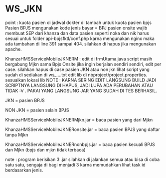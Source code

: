 # WS_JKN

point :
kuota pasien di jadwal dokter di tambah untuk kuota pasien bpjs
Pasien BPJS mengunakan kode jenis bayar = BPJ
pasien onsite wajib membuat SEP dari khanza dan data pasien seperti noka dan nik harus sesuai
untuk folder api-bpjsfktl/conf.php karna mengunakan nginx maka ada tambahan di line 391 sampai 404. silahkan di hapus jika mengunakan apache.

KhanzaHMSServiceMobileJKNERM :
edit di frmUtama.java 
script masih bergabung Mjkn sama Bpjs Onsite
jika ingin berjalan sendiri sendiri, edit per case. silahkan hapus di case pasien JKN atau non jkn
lihat script yang sudah di sediakan di ws_....txt
edit lib di nbproject/project.properties. sesuaikan lokasi lib
NOTE : KARNA SERING EDIT LANGSUNG BUILD JADI SCRIPTNYA LANGSUNG DI HAPUS, JADI LUPA ADA PERUBAHAN ATAU TIDAK :V . PAKAI YANG LANGSUNG JAR YANG SUDAH DI TES BERHASIL.

JKN = pasien BPJS 

NON JKN = pasien selain BPJS 

KhanzaHMSServiceMobileJKNERMjkn.jar = baca pasien yang dari Mjkn

KhanzaHMSServiceMobileJKNERonsite.jar = baca pasien BPJS yang daftar tanpa Mjkn

KhanzaHMSServiceMobileJKNERnonbpjs.jar = baca pasien kecuali BPJS dan Mjkn (bpjs dan mjkn tidak terbaca)

note : program berisikan 3 .jar silahkan di jalankan semua atau bisa di coba satu satu, sengaja di bagi menjadi 3 karna memudahkan lihat task id berdasarkan jenis.
